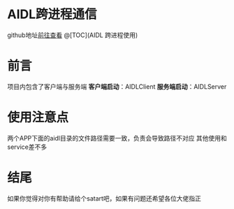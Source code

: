 # AIDL跨进程通信
github地址[前往查看](https://github.com/HuYueling/AIDLDemo)
@[TOC](AIDL 跨进程使用)
# 前言
项目内包含了客户端与服务端
**客户端启动**：AIDLClient
**服务端启动**：AIDLServer
# 使用注意点
两个APP下面的aidl目录的文件路径需要一致，负责会导致路径不对应
其他使用和service差不多
# 结尾
如果你觉得对你有帮助请给个satart吧，如果有问题还希望各位大佬指正